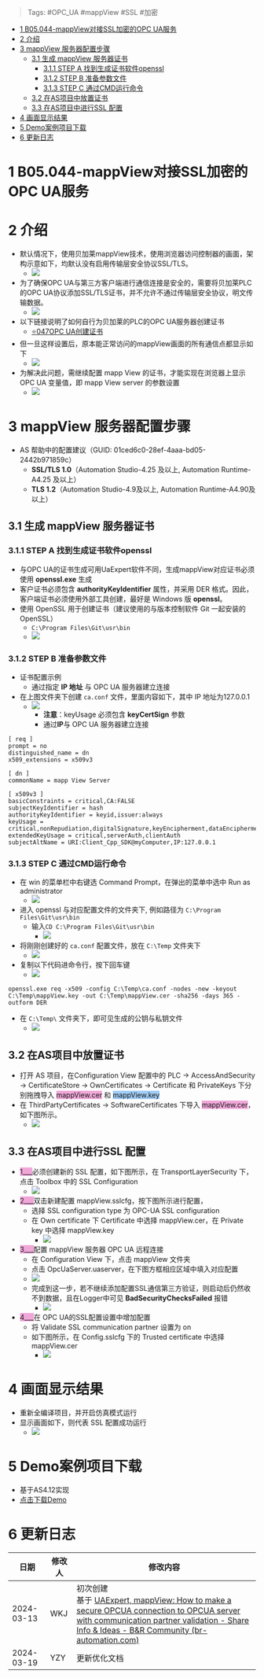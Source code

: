 > Tags: #OPC_UA #mappView #SSL #加密

- [1 B05.044-mappView对接SSL加密的OPC UA服务](#_1-b05044-mappview%E5%AF%B9%E6%8E%A5ssl%E5%8A%A0%E5%AF%86%E7%9A%84opc-ua%E6%9C%8D%E5%8A%A1)
- [2 介绍](#_2-%E4%BB%8B%E7%BB%8D)
- [3 mappView 服务器配置步骤](#_3-mappview-%E6%9C%8D%E5%8A%A1%E5%99%A8%E9%85%8D%E7%BD%AE%E6%AD%A5%E9%AA%A4)
	- [3.1 生成 mappView 服务器证书](#_31-%E7%94%9F%E6%88%90-mappview-%E6%9C%8D%E5%8A%A1%E5%99%A8%E8%AF%81%E4%B9%A6)
		- [3.1.1 STEP A 找到生成证书软件openssl](#_311-step-a-%E6%89%BE%E5%88%B0%E7%94%9F%E6%88%90%E8%AF%81%E4%B9%A6%E8%BD%AF%E4%BB%B6openssl)
		- [3.1.2 STEP B 准备参数文件](#_312-step-b-%E5%87%86%E5%A4%87%E5%8F%82%E6%95%B0%E6%96%87%E4%BB%B6)
		- [3.1.3 STEP C 通过CMD运行命令](#_313-step-c-%E9%80%9A%E8%BF%87cmd%E8%BF%90%E8%A1%8C%E5%91%BD%E4%BB%A4)
	- [3.2 在AS项目中放置证书](#_32-%E5%9C%A8as%E9%A1%B9%E7%9B%AE%E4%B8%AD%E6%94%BE%E7%BD%AE%E8%AF%81%E4%B9%A6)
	- [3.3 在AS项目中进行SSL 配置](#_33-%E5%9C%A8as%E9%A1%B9%E7%9B%AE%E4%B8%AD%E8%BF%9B%E8%A1%8Cssl-%E9%85%8D%E7%BD%AE)
- [4 画面显示结果](#_4-%E7%94%BB%E9%9D%A2%E6%98%BE%E7%A4%BA%E7%BB%93%E6%9E%9C)
- [5 Demo案例项目下载](#_5-demo%E6%A1%88%E4%BE%8B%E9%A1%B9%E7%9B%AE%E4%B8%8B%E8%BD%BD)
- [6 更新日志](#_6-%E6%9B%B4%E6%96%B0%E6%97%A5%E5%BF%97)

# 1 B05.044-mappView对接SSL加密的OPC UA服务

# 2 介绍

- 默认情况下，使用贝加莱mappView技术，使用浏览器访问控制器的画面，架构示意如下，均默认没有启用传输层安全协议SSL/TLS。
    - ![](FILES/044mappView对接SSL加密的OPC%20UA服务/image-20240319165255833.png)
- 为了确保OPC UA与第三方客户端进行通信连接是安全的，需要将贝加莱PLC的OPC UA协议添加SSL/TLS证书，并不允许不通过传输层安全协议，明文传输数据。
    - ![](FILES/044mappView对接SSL加密的OPC%20UA服务/image-20240319165342412.png)
- 以下链接说明了如何自行为贝加莱的PLC的OPC UA服务器创建证书
    - [⭐047OPC UA创建证书](/B08_技术_通信/047OPC%20UA创建证书.md)
- 但一旦这样设置后，原本能正常访问的mappView画面的所有通信点都显示如下
    - ![](FILES/044mappView对接SSL加密的OPC%20UA服务/image-20240319165554623.png)
- 为解决此问题，需继续配置 mapp View 的证书，才能实现在浏览器上显示 OPC UA 变量值，即 mapp View server 的参数设置
    - ![](FILES/044mappView对接SSL加密的OPC%20UA服务/image-20240319165810331.png)

# 3 mappView 服务器配置步骤

- AS 帮助中的配置建议（GUID: 01ced6c0-28ef-4aaa-bd05-2442b971859c）
    - **SSL/TLS 1.0**（Automation Studio-4.25 及以上, Automation Runtime-A4.25 及以上）
    - **TLS 1.2**（Automation Studio-4.9及以上, Automation Runtime-A4.90及以上）

## 3.1 生成 mappView 服务器证书

### 3.1.1 STEP A 找到生成证书软件openssl

- 与OPC UA的证书生成可用UaExpert软件不同，生成mappView对应证书必须使用 **openssl.exe** 生成
- 客户证书必须包含 **authorityKeyIdentifier** 属性，并采用 DER 格式。因此，客户端证书必须使用外部工具创建，最好是 Windows 版 **openssl**。
- 使用 OpenSSL 用于创建证书（建议使用的与版本控制软件 Git 一起安装的 OpenSSL）
    - `C:\Program Files\Git\usr\bin`
    - ![](FILES/044mappView对接SSL加密的OPC%20UA服务/image-20240319170155812.png)

### 3.1.2 STEP B 准备参数文件

- 证书配置示例
    - 通过指定 **IP 地址** 与 OPC UA 服务器建立连接
- 在上图文件夹下创建 `ca.conf` 文件，里面内容如下，其中 IP 地址为127.0.0.1
     - ![](FILES/044mappView对接SSL加密的OPC%20UA服务/image-20240319174247258.png)
        - **注意**：keyUsage 必须包含 **keyCertSign** 参数
        - 通过**IP**与 OPC UA 服务器建立连接

```
[ req ]  
prompt = no  
distinguished_name = dn  
x509_extensions = x509v3

[ dn ]  
commonName = mapp View Server

[ x509v3 ]  
basicConstraints = critical,CA:FALSE  
subjectKeyIdentifier = hash  
authorityKeyIdentifier = keyid,issuer:always  
keyUsage = critical,nonRepudiation,digitalSignature,keyEncipherment,dataEncipherment,keyCertSign  
extendedKeyUsage = critical,serverAuth,clientAuth  
subjectAltName = URI:Client_Cpp_SDK@myComputer,IP:127.0.0.1
```

### 3.1.3 STEP C 通过CMD运行命令

- 在 win 的菜单栏中右键选 Command Prompt，在弹出的菜单中选中 Run as administrator
    - ![](FILES/044mappView对接SSL加密的OPC%20UA服务/image-20240312154601422.png)
- 进入 openssl 与对应配置文件的文件夹下, 例如路径为 `C:\Program Files\Git\usr\bin`
    - 输入`CD C:\Program Files\Git\usr\bin`
        - ![](FILES/044mappView对接SSL加密的OPC%20UA服务/image-20240319174930845.png)
- 将刚刚创建好的 `ca.conf` 配置文件，放在 `C:\Temp` 文件夹下
    - ![](FILES/044mappView对接SSL加密的OPC%20UA服务/image-20240319175113138.png)
- 复制以下代码进命令行，按下回车键
    - ![](FILES/044mappView对接SSL加密的OPC%20UA服务/image-20240319175217502.png)

```
openssl.exe req -x509 -config C:\Temp\ca.conf -nodes -new -keyout C:\Temp\mappView.key -out C:\Temp\mappView.cer -sha256 -days 365 -outform DER
```

- 在 `C:\Temp\` 文件夹下，即可见生成的公钥与私钥文件
    - ![](FILES/044mappView对接SSL加密的OPC%20UA服务/image-20240319175342384.png)

## 3.2 在AS项目中放置证书

- 打开 AS 项目，在Configuration View 配置中的 PLC → AccessAndSecurity → CertificateStore → OwnCertificates → Certificate 和 PrivateKeys 下分别拖拽导入 <span style="background:#F0A7D8">mappView.cer</span> 和 <span style="background:#A0CCF6">mappView.key</span>
- 在 ThirdPartyCertificates → SoftwareCertificates 下导入 <span style="background:#F0A7D8">mappView.cer</span>，如下图所示。
    - ![](FILES/044mappView对接SSL加密的OPC%20UA服务/image-20240319175836686.png)

## 3.3 在AS项目中进行SSL 配置

- <span style="background:#F0A7D8">1___</span>必须创建新的 SSL 配置，如下图所示，在 TransportLayerSecurity 下，点击 Toolbox 中的 SSL Configuration
    - ![](FILES/044mappView对接SSL加密的OPC%20UA服务/image-20240319180552621.png)
- <span style="background:#F0A7D8">2___</span>双击新建配置 mappView.sslcfg，按下图所示进行配置，
    - 选择 SSL configuration type 为 OPC-UA SSL configuration
    - 在 Own certificate 下 Certificate 中选择 mappView.cer，在 Private key 中选择 mappView.key
        - ![](FILES/044mappView对接SSL加密的OPC%20UA服务/image-20240319180751651.png)
- <span style="background:#F0A7D8">3___</span>配置 mappView 服务器 OPC UA 远程连接
    - 在 Configuration View 下，点击 mappView 文件夹
    - 点击 OpcUaServer.uaserver，在下图方框相应区域中填入对应配置
    - ![](FILES/044mappView对接SSL加密的OPC%20UA服务/image-20240319181002309.png)
    - 完成到这一步，若不继续添加配置SSL通信第三方验证，则启动后仍然收不到数据，且在Logger中可见 **BadSecurityChecksFailed** 报错
        - ![](FILES/044mappView对接SSL加密的OPC%20UA服务/image-20240319181400334.png)
- <span style="background:#F0A7D8">4___</span>在 OPC UA的SSL配置设置中增加配置
    - 将 Validate SSL communication partner 设置为 on
    - 如下图所示，在 Config.sslcfg 下的 Trusted certificate 中选择 mappView.cer
        - ![](FILES/044mappView对接SSL加密的OPC%20UA服务/image-20240319181929025.png)

# 4 画面显示结果

- 重新全编译项目，并开启仿真模式运行
- 显示画面如下，则代表 SSL 配置成功运行
    - ![](FILES/044mappView对接SSL加密的OPC%20UA服务/SSL1.gif)

# 5 Demo案例项目下载

- 基于AS4.12实现
- [点击下载Demo](/B05_技术_mapp/FILES/044mappView对接SSL加密的OPC%20UA服务/CertificateSSL-mappView-2024-03-19.zip ':ignore')

# 6 更新日志

| 日期         | 修改人 | 修改内容                                                                                                                                                                                                                                                                                                                                            |
| ---------- | --- | ----------------------------------------------------------------------------------------------------------------------------------------------------------------------------------------------------------------------------------------------------------------------------------------------------------------------------------------------- |
| 2024-03-13 | WKJ | 初次创建<br>基于 [UAExpert, mappView: How to make a secure OPCUA connection to OPCUA server with communication partner validation - Share Info & Ideas - B&R Community (br-automation.com)](https://community.br-automation.com/t/uaexpert-mappview-how-to-make-a-secure-opcua-connection-to-opcua-server-with-communication-partner-validation/2414) |
| 2024-03-19 | YZY | 更新优化文档                                                                                                                                                                                                                                                                                                                                          |

